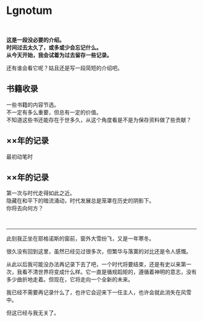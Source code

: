 # Lgnotum
<br>

**这是一段没必要的介绍。**   
**时间过去太久了，或多或少会忘记什么。**   
**从今天开始，我会试着为过去留存一些记录。**   

还有谁会看它呢？姑且还是写一段简短的介绍吧。

## 书籍收录
一些书籍的内容节选。   
不一定有多么重要，但总有一定的价值。   
不知道这些书还能存在于世多久，从这个角度看是不是为保存资料做了些贡献？

## ××年的记录
最初动笔时

## ××年的记录
第一次与时代走得如此之近。   
隐藏在和平下的暗流涌动，时代发展总是笼罩在历史的阴影下。   
你将去向何方？

<br>

---
此刻我正坐在耶格诺斯的窗前，窗外大雪纷飞，又是一年寒冬。   

很久没有回到这里，虽然已经见过很多次，但繁华与落寞的对比还是令人感慨。   

从此以后我可能没办法再记录下去了吧，一个时代将要结束，还是有史以来第一次，我看不清世界将变成什么样。它一直是循规蹈矩的，遵循着神明的意志，没有多少曲折地走着。但现在，它将走向一个全新的未来。   

我已经不需要再记录什么了，也许它会迎来下一任主人，也许会就此消失在风雪中。   

但这已经与我无关了。
